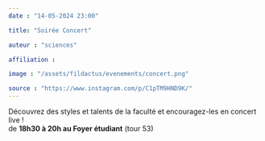```yaml
---
date : "14-05-2024 23:00"

title: "Soirée Concert"

auteur : "sciences"

affiliation :

image : "/assets/fildactus/evenements/concert.png"

source : "https://www.instagram.com/p/C1pTM9HND9K/"
---
```


Découvrez des styles et talents de la faculté et encouragez-les en concert live !  
de __18h30 à 20h au Foyer étudiant__ (tour 53)